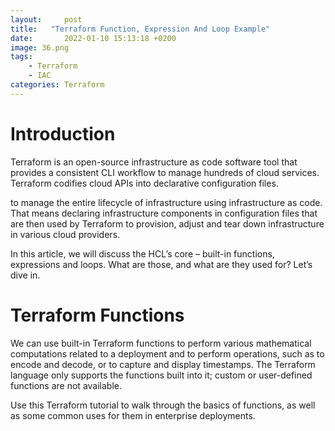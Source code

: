 ```yaml
---
layout:     post
title:   "Terraform Function, Expression And Loop Example"
date:       2022-01-10 15:13:18 +0200
image: 36.png
tags:
    - Terraform
    - IAC
categories: Terraform
---
```


<h1> Introduction </h1>

Terraform is an open-source infrastructure as code software tool that provides a consistent CLI workflow to manage hundreds of cloud services. Terraform codifies cloud APIs into declarative configuration files.

to manage the entire lifecycle of infrastructure using infrastructure as code. That means declaring infrastructure components in configuration files that are then used by Terraform to provision, adjust and tear down infrastructure in various cloud providers.

In this article, we will discuss the HCL’s core – built-in functions, expressions and loops. What are those, and what are they used for? Let’s dive in.

<h1> Terraform Functions </h1>

We can use built-in Terraform functions to perform various mathematical computations related to a deployment and to perform operations, such as to encode and decode, or to capture and display timestamps. The Terraform language only supports the functions built into it; custom or user-defined functions are not available.

Use this Terraform tutorial to walk through the basics of functions, as well as some common uses for them in enterprise deployments.
